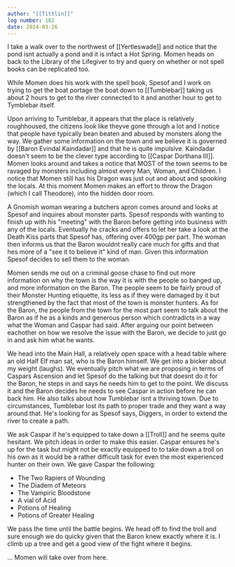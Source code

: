 ```yaml
---
author: "[[Tittlin]]"
log number: 182
date: 2024-03-26
---
```

I take a walk over to the northwest of [[Yertleswade]] and notice that the pond isnt actually a pond and it is infact a Hot Spring. Momen heads on back to the Library of the Lifegiver to try and query on whether or not spell books can be replicated too.

While Momen does his work with the spell book, Spesof and I work on trying to get the boat portage the boat down to [[Tumblebar]] taking us about 2 hours to get to the river connected to it and another hour to get to Tymblebar itself. 

Upon arriving to Tumblebar, it appears that the place is relatively roughhoused, the citizens look like theyve gone through a lot and I notice that people have typically bean beaten and abused by monsters along the way. We gather some information on the town and we believe it is governed by [[Baron Evindal Kaindadar]] and that he is quite impulsive. Kaindadar doesn't seem to be the clever type according to [[Caspar Dorthana Ⅲ]]. Momen looks around and takes a notice that MOST of the town seems to be ravaged by monsters including almost every Man, Woman, and Children. I notice that Momen still has his Dragon was just out and about and spooking the locals. At this moment Momen makes an effort to throw the Dragon (which I call Theodore), into the hidden door room.

A Gnomish woman wearing a butchers apron comes around and looks at Spesof and inquires about monster parts. Spesof responds with wanting to finish up with his "meeting" with the Baron before getting into business with any of the locals. Eventually he cracks and offers to let her take a look at the Death Kiss parts that Spesof has, offering over 400gp per part. The woman then informs us that the Baron wouldnt really care much for gifts and that hes more of a "see it to believe it" kind of man. Given this information Spesof decides to sell them to the woman.

Momen sends me out on a criminal goose chase to find out more information on why the town is the way it is with the people so banged up, and more information on the Baron. The people seem to be fairly proud of their Monster Hunting etiquette, its less as if they were damaged by it but strengthened by the fact that most of the town is monster hunters. As for the Baron, the people from the town for the most part seem to talk about the Baron as if he as a kinds and generous person which contradicts in a way what the Woman and Caspar had said. After arguing our point between eachother on how we resolve the issue with the Baron, we decide to just go in and ask him what he wants.

We head into the Main Hall, a relatively open space with a head table where an old Half Elf man sat, who is the Baron himself. We get into a bicker about my weight (laughs). We eventually pitch what we are proposing in terms of Caspars Ascension and let Spesof do the talking but that doesnt do it for the Baron, he steps in and says he needs him to get to the point. We discuss it and the Baron decides he needs to see Caspar in action before he can back him. He also talks about how Tumblebar isnt a thriving town. Due to circumstances, Tumblebar lost its path to proper trade and they want a way around that. He's looking for as Spesof says, Diggers, in order to extend the river to create a path.

We ask Caspar if he's equipped to take down a [[Troll]] and he seems quite hesitant. We pitch ideas in order to make this easier. Caspar ensures he's up for the task but might not be exactly equipped to to take down a troll on his own as it would be a rather difficult task for even the most experienced hunter on their own. We gave Caspar the following:
* The Two Rapiers of Wounding
* The Diadem of Meteors
*  The Vampiric Bloodstone
* A vial of Acid
* Potions of Healing
* Potions of Greater Healing

We pass the time until the battle begins. We head off to find the troll and sure enough we do quicky given that the Baron knew exactly where it is. I climb up a tree and get a good view of the fight where it begins.

... Momen will take over from here.